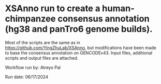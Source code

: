 # XSAnno run to create a human-chimpanzee consensus annotation (hg38 and panTro6 genome builds).  

Most of the scripts are the same as in https://github.com/YingZhuLab/XSAnno, but modifications have been made to base the consensus annotation on GENCODEv43. Input files, additional scripts and output files are attached.

Workflow run by: Atreyo Pal

Run date: 06/17/2024
